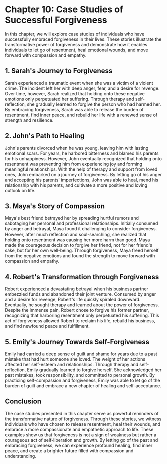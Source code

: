 # Chapter 10: Case Studies of Successful Forgiveness

In this chapter, we will explore case studies of individuals who have successfully embraced forgiveness in their lives. These stories illustrate the transformative power of forgiveness and demonstrate how it enables individuals to let go of resentment, heal emotional wounds, and move forward with compassion and empathy.

## 1\. Sarah's Journey to Forgiveness

Sarah experienced a traumatic event when she was a victim of a violent crime. The incident left her with deep anger, fear, and a desire for revenge. Over time, however, Sarah realized that holding onto these negative emotions only perpetuated her suffering. Through therapy and self-reflection, she gradually learned to forgive the person who had harmed her. By embracing forgiveness, Sarah was able to release the burden of resentment, find inner peace, and rebuild her life with a renewed sense of strength and resilience.

## 2\. John's Path to Healing

John's parents divorced when he was young, leaving him with lasting emotional scars. For years, he harbored bitterness and blamed his parents for his unhappiness. However, John eventually recognized that holding onto resentment was preventing him from experiencing joy and forming meaningful relationships. With the help of therapy and support from loved ones, John embarked on a journey of forgiveness. By letting go of his anger and accepting his parents' imperfections, John was able to heal, mend his relationship with his parents, and cultivate a more positive and loving outlook on life.

## 3\. Maya's Story of Compassion

Maya's best friend betrayed her by spreading hurtful rumors and sabotaging her personal and professional relationships. Initially consumed by anger and betrayal, Maya found it challenging to consider forgiveness. However, after much reflection and soul-searching, she realized that holding onto resentment was causing her more harm than good. Maya made the courageous decision to forgive her friend, not for her friend's sake, but for her own well-being. Through forgiveness, Maya freed herself from the negative emotions and found the strength to move forward with compassion and empathy.

## 4\. Robert's Transformation through Forgiveness

Robert experienced a devastating betrayal when his business partner embezzled funds and abandoned their joint venture. Consumed by anger and a desire for revenge, Robert's life quickly spiraled downward. Eventually, he sought therapy and learned about the power of forgiveness. Despite the immense pain, Robert chose to forgive his former partner, recognizing that harboring resentment only perpetuated his suffering. This act of forgiveness allowed Robert to reclaim his life, rebuild his business, and find newfound peace and fulfillment.

## 5\. Emily's Journey Towards Self-Forgiveness

Emily had carried a deep sense of guilt and shame for years due to a past mistake that had hurt someone she loved. The weight of her actions affected her self-esteem and relationships. Through therapy and self-reflection, Emily gradually learned to forgive herself. She acknowledged her past mistakes, took responsibility, and committed to personal growth. By practicing self-compassion and forgiveness, Emily was able to let go of the burden of guilt and embrace a new chapter of healing and self-acceptance.

## Conclusion

The case studies presented in this chapter serve as powerful reminders of the transformative nature of forgiveness. Through these stories, we witness individuals who have chosen to release resentment, heal their wounds, and embrace a more compassionate and empathetic approach to life. These examples show us that forgiveness is not a sign of weakness but rather a courageous act of self-liberation and growth. By letting go of the past and embracing forgiveness, we can experience profound healing, find inner peace, and create a brighter future filled with compassion and understanding.
